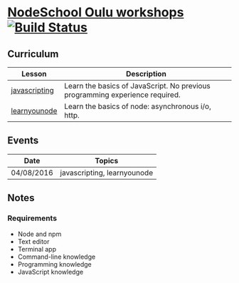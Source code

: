 [NodeSchool Oulu workshops](http://nodeschool.io/oulu/) [![Build Status](https://travis-ci.org/ouluwebdev/nodeschool-workshops.svg?branch=master)](https://travis-ci.org/ouluwebdev/nodeschool-workshops)
====================

## Curriculum

| Lesson | Description |
|--------|-------------|
|[javascripting](https://github.com/sethvincent/javascripting)|Learn the basics of JavaScript. No previous programming experience required.|
|[learnyounode](https://github.com/workshopper/learnyounode)|Learn the basics of node: asynchronous i/o, http.|

## Events

| Date   | Topics      |
|--------|-------------|
|04/08/2016|javascripting, learnyounode|


## Notes

### Requirements

- Node and npm
- Text editor
- Terminal app
- Command-line knowledge
- Programming knowledge
- JavaScript knowledge
